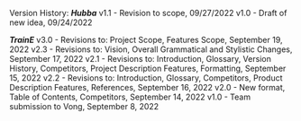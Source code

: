Version History:
***Hubba***
v1.1 - Revision to scope, 09/27/2022
v1.0 - Draft of new idea, 09/24/2022

***TrainE***
v3.0 - Revisions to: Project Scope, Features Scope, September 19, 2022
v2.3 - Revisions to: Vision, Overall Grammatical and Stylistic Changes, September 17, 2022
v2.1 - Revisions to: Introduction, Glossary, Version History, Competitors, Project Description Features, Formatting, September 15, 2022
v2.2 - Revisions to: Introduction, Glossary, Competitors, Product Description Features, References, September 16, 2022
v2.0 - New format, Table of Contents, Competitors, September 14, 2022
v1.0 - Team submission to Vong, September 8, 2022
